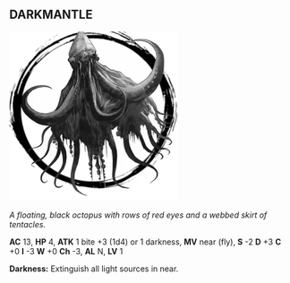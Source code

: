 ## DARKMANTLE

![](images/darkmantle.webp)

_A floating, black octopus with rows of red eyes and a webbed skirt of tentacles._

**AC** 13, **HP** 4, **ATK** 1 bite +3 (1d4) or 1 darkness, **MV** near (fly), **S** -2 **D** +3 **C** +0 **I** -3 **W** +0 **Ch** -3, **AL** N, **LV** 1

**Darkness:** Extinguish all light sources in near.

